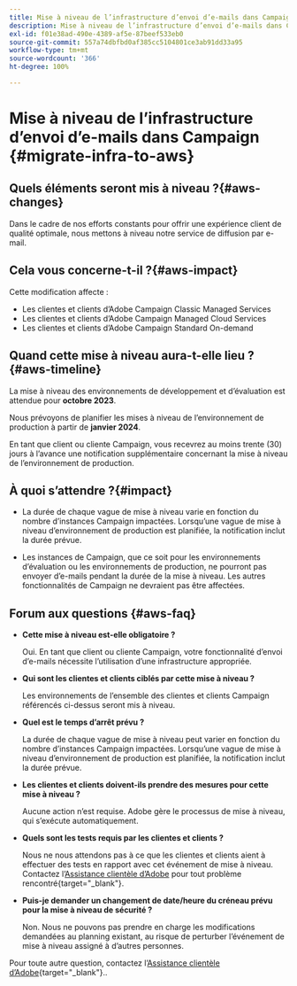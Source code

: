 ```yaml
---
title: Mise à niveau de l’infrastructure d’envoi d’e-mails dans Campaign
description: Mise à niveau de l’infrastructure d’envoi d’e-mails dans Campaign
exl-id: f01e38ad-490e-4389-af5e-87beef533eb0
source-git-commit: 557a74dbfbd0af385cc5104801ce3ab91dd33a95
workflow-type: tm+mt
source-wordcount: '366'
ht-degree: 100%

---
```


# Mise à niveau de l’infrastructure d’envoi d’e-mails dans Campaign {#migrate-infra-to-aws}

## Quels éléments seront mis à niveau ?{#aws-changes}

Dans le cadre de nos efforts constants pour offrir une expérience client de qualité optimale, nous mettons à niveau notre service de diffusion par e-mail.

## Cela vous concerne-t-il ?{#aws-impact}

Cette modification affecte :

* Les clientes et clients d’Adobe Campaign Classic Managed Services
* Les clientes et clients d’Adobe Campaign Managed Cloud Services
* Les clientes et clients d’Adobe Campaign Standard On-demand

## Quand cette mise à niveau aura-t-elle lieu ?{#aws-timeline}

La mise à niveau des environnements de développement et d’évaluation est attendue pour **octobre 2023**.

Nous prévoyons de planifier les mises à niveau de l’environnement de production à partir de **janvier 2024**.

En tant que client ou cliente Campaign, vous recevrez au moins trente (30) jours à l’avance une notification supplémentaire concernant la mise à niveau de l’environnement de production.

## À quoi s’attendre ?{#impact}

* La durée de chaque vague de mise à niveau varie en fonction du nombre d’instances Campaign impactées. Lorsqu’une vague de mise à niveau d’environnement de production est planifiée, la notification inclut la durée prévue.

* Les instances de Campaign, que ce soit pour les environnements d’évaluation ou les environnements de production, ne pourront pas envoyer d’e-mails pendant la durée de la mise à niveau. Les autres fonctionnalités de Campaign ne devraient pas être affectées.

## Forum aux questions {#aws-faq}

* **Cette mise à niveau est-elle obligatoire ?**

  Oui. En tant que client ou cliente Campaign, votre fonctionnalité d’envoi d’e-mails nécessite l’utilisation d’une infrastructure appropriée.

* **Qui sont les clientes et clients ciblés par cette mise à niveau ?**

  Les environnements de l’ensemble des clientes et clients Campaign référencés ci-dessus seront mis à niveau.

* **Quel est le temps d’arrêt prévu ?**

  La durée de chaque vague de mise à niveau peut varier en fonction du nombre d’instances Campaign impactées. Lorsqu’une vague de mise à niveau d’environnement de production est planifiée, la notification inclut la durée prévue.

* **Les clientes et clients doivent-ils prendre des mesures pour cette mise à niveau ?**

  Aucune action n’est requise. Adobe gère le processus de mise à niveau, qui s’exécute automatiquement.

* **Quels sont les tests requis par les clientes et clients ?**

  Nous ne nous attendons pas à ce que les clientes et clients aient à effectuer des tests en rapport avec cet événement de mise à niveau. Contactez l’[Assistance clientèle d’Adobe](https://experienceleague.adobe.com/?support-solution=Campaign&amp;lang=fr#support) pour tout problème rencontré{target="_blank"}.


* **Puis-je demander un changement de date/heure du créneau prévu pour la mise à niveau de sécurité ?**

  Non. Nous ne pouvons pas prendre en charge les modifications demandées au planning existant, au risque de perturber l’événement de mise à niveau assigné à d’autres personnes.

Pour toute autre question, contactez l’[Assistance clientèle d’Adobe](https://experienceleague.adobe.com/?support-solution=Campaign&amp;lang=fr#support){target="_blank"}..
